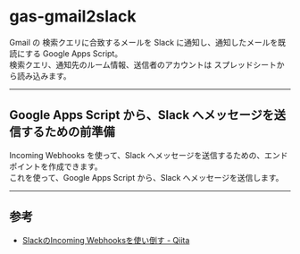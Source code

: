 # gas-gmail2slack

Gmail の 検索クエリに合致するメールを Slack に通知し、通知したメールを既読にする Google Apps Script。     
検索クエリ、通知先のルーム情報、送信者のアカウントは スプレッドシートから読み込みます。    

---------
## Google Apps Script から、Slack へメッセージを送信するための前準備          

Incoming Webhooks を使って、Slack へメッセージを送信するための、エンドポイントを作成できます。       
これを使って、Google Apps Script から、Slack へメッセージを送信します。    

---------
## 参考     

* [SlackのIncoming Webhooksを使い倒す - Qiita](https://qiita.com/ik-fib/items/b4a502d173a22b3947a0)

